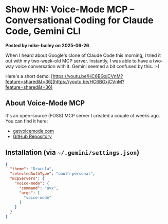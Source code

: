 # Show HN: Voice-Mode MCP – Conversational Coding for Claude Code, Gemini CLI

**Posted by mike-bailey on 2025-06-26**

When I heard about Google's clone of Claude Code this morning, I tried it out with my two-week-old MCP server. Instantly, I was able to have a two-way voice conversation with it. Gemini seemed a bit confused by this. :-)

Here's a short demo: [https://youtu.be/HC6BGxjCVnM?feature=shared&t=36](https://youtu.be/HC6BGxjCVnM?feature=shared&t=36)

## About Voice-Mode MCP

It's an open-source (FOSS) MCP server I created a couple of weeks ago. You can find it here:

- [getvoicemode.com](https://getvoicemode.com)
- [GitHub Repository](https://github.com/mbailey/voicemode)

## Installation (via `~/.gemini/settings.json`)

```json
{
  "theme": "Dracula",
  "selectedAuthType": "oauth-personal",
  "mcpServers": {
    "voice-mode": {
      "command": "uvx",
      "args": [
        "voice-mode"
      ]
    }
  }
}
```